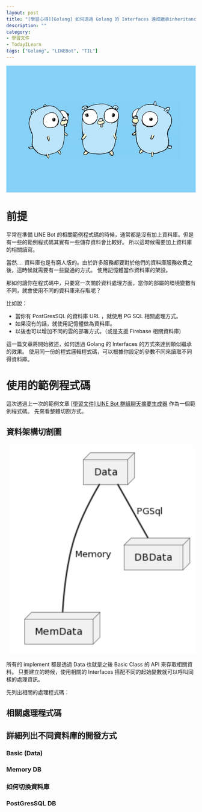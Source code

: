 ```yaml
---
layout: post
title: "[學習心得][Golang] 如何透過 Golang 的 Interfaces 達成繼承inheritance) 的效果 - 用 LINEbot 連接不同資料庫為例子"
description: ""
category: 
- 學習文件
- TodayILearn
tags: ["Golang", "LINEBot", "TIL"]
---
```


![Inheritance in Go is not possible, so to use composition of struct or  interface to achieve the same goal? | The Startup](../images/2022/0*gkZ1djQY5PA1u3wU.jpg)



# 前提

平常在準備 LINE Bot 的相關範例程式碼的時候，通常都是沒有加上資料庫。但是有一些的範例程式碼其實有一些儲存資料會比較好。 所以這時候需要加上資料庫的相關讀寫。

當然.... 資料庫也是有窮人版的。由於許多服務都要對於他們的資料庫服務收費之後，這時候就需要有一些變通的方式。 使用記憶體當作資料庫的架設。

那如何讓你在程式碼中，只要寫一次關於資料處理方面，當你的部屬的環境變數有不同，就會使用不同的資料庫來存取呢？

比如說：

- 當你有 PostGresSQL 的資料庫 URL ，就使用 PG SQL 相關處理方式。
- 如果沒有的話，就使用記憶體做為資料庫。
- 以後也可以增加不同的雲的部署方式。（或是支援 Firebase 相關資料庫)

這一篇文章將開始敘述，如何透過 Golang 的 Interfaces 的方式來達到類似繼承的效果。 使用同一份的程式邏輯程式碼，可以根據你設定的參數不同來讀取不同得資料庫。

# 使用的範例程式碼

這次透過上一次的範例文章 [[學習文件] LINE Bot 群組聊天摘要生成器](https://www.evanlin.com/linebot-chatgpt/) 作為一個範例程式碼。 先來看整體切割方式。

 ## 資料架構切割圖

![image-20230113221237698](../images/2022/image-20230113221237698.png)


所有的 implement 都是透過 Data 也就是之後 Basic Class 的 API 來存取相關資料。 只要建立的時候，使用相關的 Interfaces 搭配不同的起始變數就可以呼叫同樣的處理資訊。

先列出相關的處理程式碼：

## 相關處理程式碼

<script src="https://gist.github.com/kkdai/62dc8354e7ce3e7607aeda0513513a58.js"></script>



## 詳細列出不同資料庫的開發方式

### Basic (Data)

<script src="https://gist.github.com/kkdai/e186c9ed2b088b3f30e5d2e9cee62668.js"></script>

### Memory DB

<script src="https://gist.github.com/kkdai/7ff6487458ee8691b9ddf6993872186d.js"></script>

### 如何切換資料庫

<script src="https://gist.github.com/kkdai/2b84fb24fef3e3313cd6b963dcd26a14.js"></script>

### PostGresSQL DB 

<script src="https://gist.github.com/kkdai/f1c4277ea2dfe7cabeb3a54e73aa7376.js"></script>
